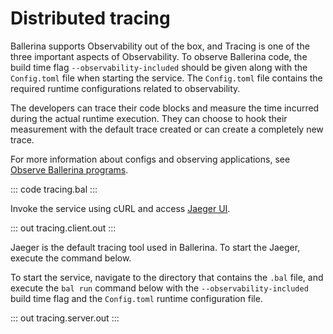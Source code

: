 # Distributed tracing

Ballerina supports Observability out of the box, and Tracing is one of the three important aspects of
Observability. To observe Ballerina code, the build time flag `--observability-included` should be given along with the
`Config.toml` file when starting the service. The `Config.toml` file contains the required runtime configurations related to observability.

The developers can trace their code blocks and measure the time incurred during the actual runtime execution.
They can choose to hook their measurement with the default trace created or can create a completely new trace.

For more information about configs and observing applications, see [Observe Ballerina programs](/learn/observe-ballerina-programs/).

::: code tracing.bal :::

Invoke the service using cURL and access [Jaeger UI](`http://localhost:16686`).

::: out tracing.client.out :::

Jaeger is the default tracing tool used in Ballerina. To start the Jaeger, execute the command below.

To start the service, navigate to the directory that contains the
`.bal` file, and execute the `bal run` command below with the `--observability-included` build time flag and the `Config.toml` runtime configuration file.

::: out tracing.server.out :::

